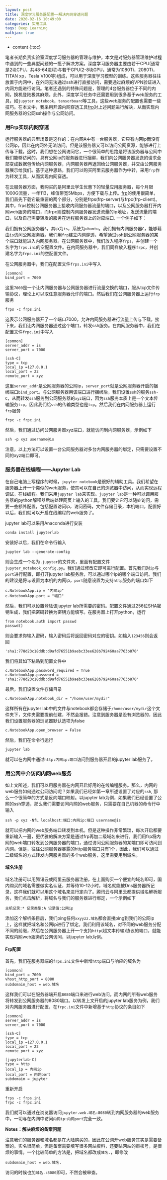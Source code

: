 ```yaml
---
layout: post
title: 深度学习服务器配置——解决内网穿透问题
date: 2020-02-16 10:49:00
categories: 实用工具
tags: Deep Learning
mathjax: true
---
```


* content
{:toc}


笔者长期负责实验室深度学习服务器的管理与维护，本文是对服务器管理维护过程中遇到的一些典型问题的一揽子解决方案。深度学习服务器主要由若干CPU(通常是2块CPU，共48-64进程)与若干GPU(2-8块GPU，通常为1080Ti，2080Ti，TITAN xp，Tesla V100等)组成，可以用于深度学习模型的训练。这些服务器往往放置于内网中，在外网无法通过ssh进行直接访问，需要通过麻烦的VPN验证进入内网方能进行访问。笔者还遇到的特殊问题是，管理的4台服务器位于不同的内网，换机登陆极其麻烦。此外，深度学习任务中还需要用到很多基于web服务的工具，如`jupyter notebook`，`tensorboard`等工具，这些web服务的配置也需要一些技巧。在本文中，我采用开源内网穿透工具[frp](https://github.com/fatedier/frp/blob/master/README_zh.md)对上述问题进行解决，从而实现内网服务器的公网ssh操作与公网访问。





### 用Frp实现内网穿透

运行服务器的典型场景是这样的：在内网A中有一台服务器，它只有内网ip而没有公网ip，因此在内网外无法访问。但是该服务器又可以访问公网资源，能够进行上传与下载。这时，我们想在公网访问它，一个很简单的思路是将该服务器与公网中我们能够访问的，具有公网ip的服务器进行捆绑，我们向公网服务器发送的请求全部变成数据包传给内网服务器，内网服务器再返回给公网服务器，并交由公网服务器展示给我们。基于这种思路，我们可以购买阿里云服务器作为中转，采用`frp`作为转发工具，从而实现内网穿透。

在云服务器方面，我购买的是阿里云学生优惠下的轻量应用服务器，每个月限1000G流量，一年113，峰值带宽5Mbps，方便下载与上传。[frp](https://github.com/fatedier/frp/blob/master/README_zh.md)的使用很简单，我们首先下载它最重要的两个部分，分别是frps(frp-server)与frpc(frp-client)。其中，frps控制公网服务器上接收内网服务器流量的端口，以及公网服务器打开内网web服务的端口，而frpc则控制内网服务器发送流量的ip地址，发送流量的端口，以及自己需要转发的服务在远程服务器上的对应端口. 一个例子如下：

我们拥有公网服务器`S`，其ip为`is`，系统为`ubuntu`。我们拥有内网服务器`C`，能够藉由`is`访问公网服务器。我们用`frp`建立内网穿透，希望通过ssh到公网服务器的某个端口就能进入内网服务器。在公网服务器中，我们放入程序`frps`，并创建一个名字为`frps.ini`的空配置文件。在内网服务器中，我们同样放入程序`frpc`，并创建名字为`frpc.ini`的空配置文件。

在公网服务器中，我们在配置文件`frps.ini`中写入
```
[common]
bind_port = 7000
```
这里`7000`是一个让内网服务器与公网服务器进行流量交换的端口，服从tcp文件传输协议，理论上可以取任意服务器允许的端口。然后我们在公网服务器上运行`frp`服务
```
frps -c frps.ini
```
这表示公网服务器开了一个端口7000，允许内网服务器进行流量上传与下载。接下来，我们让内网服务器通过这个端口，转发ssh服务。在内网服务器中，我们在配置文件`frpc.ini`中写入
```
[common]
server_addr = is
server_port = 7000

[ssh-C]
type = tcp
local_ip =127.0.0.1
local_port = 22
remote_port = xyz
```
这里`server_addr`是公网服务器的公网ip，`server_port`就是公网服务器开启的捆绑端口`bind_port`。与公网服务器用该端口进行捆绑后，我们设置`ssh`的服务`ssh-C`，从而转发`ssh`服务到公网服务器的`xyz`端口，因为`ssh`服务本质上是一个文本传输服务`tcp`，因此我们给`ssh`的传输类型也是`tcp`。然后我们在内网服务器上运行`frp`服务
```
frpc -c frpc.ini
```
然后，我们通过访问公网服务器xyz端口，就能访问到内网服务器，示例如下
```
ssh -p xyz username@is
```
注意，以上方法可以设置一台公网服务器对多台内网服务器的绑定，只需要设置不同的xyz端口即可。

### 服务器在线编程——Jupyter Lab
在自己电脑上写程序的时候，`jupyter notebook`是很好的辅助工具。我们希望在服务器上开一个类似的web服务，使其可以在自己的浏览器中访问，从而实现远程调试，在线编程。我们采用`jupyter lab`来实现。`jupyter lab`是一种可以调用服务器的python解释器后端处理网页上输入的工具，我们要让它可以随处访问，需要一些额外配置，包括配置访问ip，访问密码，文件存储目录，本机端口，配置好以后，我们就可以开启在线编程的web服务了。

jupyter lab可以采用Anaconda进行安装
```
conda install jupyterlab
```

安装好以后，我们在命令行输入
```
jupyter lab --generate-config
```
则会生成一个名为`.jupyter`的文件夹，里面有配置文件`jupyter_notebook_config.py`。我们通过修改它即可进行配置。首先我们对`ip`与`port`进行配置，即打开jupyter lab服务后，可以通过哪个ip的哪个端口访问。我们的建议是将`ip`设置为本机的内网ip，`port`随意设置为支持`http`服务的端口如下
```
c.NotebookApp.ip = "内网ip"
c.NotebookApp.port = "端口"
```
然后，我们可以设置登陆该jupyter lab所需要的密码。配置文件通过256位SHA密钥生成，我们把密码转换为密钥方能填写。在服务器上打开python，运行
```
from notebook.auth import passwd
passwd()
```
则会要求你输入密码，输入密码后将返回密码对应的密钥。如输入`123456`则会返回
```
'sha1:778d23c18ddb:d9afd76551b9aebc33ee628b792460aa7763b870'
```
我们将其如下粘贴到配置文件中
```
c.NotebookApp.password_required = True
c.NotebookApp.password = 'sha1:778d23c18ddb:d9afd76551b9aebc33ee628b792460aa7763b870'
```
最后，我们设置文件存储目录
```
c.NotebookApp.notebook_dir = "/home/user/mydir"
```
这样所有在jupyter lab中的文件与notebook都会存储于`/home/user/mydir`这个文件夹下，文件夹需要提前创建，不然会报错。注意到服务器是没有浏览器的，因此我们设置服务器的浏览器默认选项为false
```
c.NotebookApp.open_browser = False
```
然后，我们在命令行运行
```
jupyter lab
```
就可以在内网中通过`http:内网ip:端口`访问到服务器开启的jupyter lab服务了。

### 用公网中介访问内网web服务
如上文所述，我们可以用服务器在内网开启好用的在线编程服务。那么，内网的web服务如何通过公网访问呢？如果我们已经如第一章所述设置了对应的`ssh`, 那么一个很简单的方式是反向端口映射。以jupyter lab为例，如果我们已经设置了公网的ssh穿透，那么我们需要访问内网的web服务，只需要在自己机器的命令行中输入
```
ssh -p xyz -NfL localhost:端口:内网ip:端口 username@is
```
就可以把内网的web服务端口转发到本机。但是这种操作非常繁琐，每次开启都要重新输入一遍，更优雅的解决方案是通过frp再加二级域名来进行。我们用frp将内网的web端口转发到公网服务器的端口，通过访问公网服务器的某端口即可访问到内网。但是，往往公网服务器暴露的http服务端口只有1个，因此，我们可以通过二级域名的方式转发内网服务器的多个web服务，这里需要用到域名。
#### 域名注册
域名注册可以用腾讯云或阿里云服务器注册，在上面购买一个便宜的域名即可，国内购买的域名需要做实名认证，并等待10-12小时，域名就能被Dns服务器所记录，这样我们就可以用这个域名来进行定向了。腾讯云与阿里云都提供域名解析服务，我们点击解析，将域名与我们的服务器进行绑定，一个示例如下
```
主机记录:* 记录类型:A 记录值:公网ip
```
添加这个解析条目后，我们ping任何`xxyyzz.域名`都会直接ping到我们的公网ip上，这样就把域名和公网ip进行了绑定。我们利用该域名，对不同的web服务分配不同的前缀，然后在公网服务器上开一个支持`http`(超文本传输)协议的端口，就能实现内网web服务的公网访问，以jupyter lab为例。
#### Frp配置
首先，我们在服务器端的`frps.ini`文件中新增`http`端口与响应的域名为
```
[common]
bind_port = 7000
vhost_http_port = 8080
subdomain_host = web.域名
```
这样我们可以在服务器端开启`8080`端口来进行web访问，而内网的所有web服务将转发到公网服务器的8080端口。以转发上文开启的jupyter lab服务为例，我们对内网服务器进行配置，在`frpc.ini`文件中新增基于`http`协议的条目如下
```
[common]
server_addr = is
server_port = 7000

[ssh-C]
type = tcp
local_ip =127.0.0.1
local_port = 22
remote_port = xyz

[jupyterlab-C]
type = http
local_ip = 内网ip
local_port = 内网port
subdomain = jupyter
```
重新开启
```
frps -c frps.ini
frpc -c frpc.ini
```
我们就可以通过在浏览器访问`jupyter.web.域名:8080`转到内网服务器的web服务中，一切与在内网中访问`内网ip:内网port`完全一致。

**Notes：解决麻烦的备案问题**

注意我们的服务器和域名都是在大陆购买的，因此在公网开web服务其实是需要备案的。实名很简单，但是备案需要填写很多网站资料，还要贴网站的审核号，是很烦的事情。一个比较简单的方法是，把域名都改成`域名.`，即修改
```
subdomain_host = web.域名.
```
访问的时候也加`域名.:8080`即可，不然会被审查。
